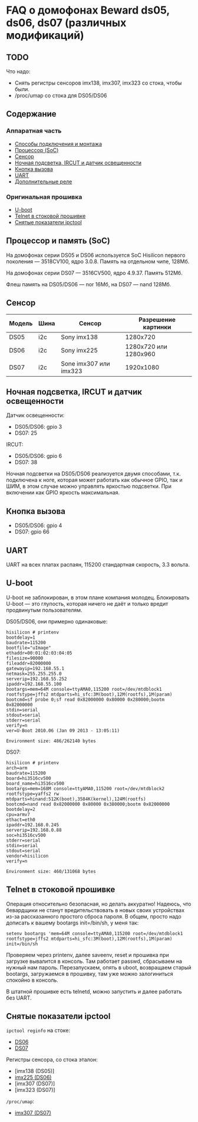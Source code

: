# FAQ о домофонах Beward ds05, ds06, ds07 (различных модификаций)

## TODO

Что надо:
- Снять регистры сенсоров imx138, imx307, imx323 со стока, чтобы были.
- /proc/umap со стока для DS05/DS06

## Содержание

### Аппаратная часть

- [Способы подключения и монтажа](#installation)
- [Процессор (SoC)](#soc)
- [Сенсор](#sensor)
- [Ночная подсветка, IRCUT и датчик освещенности](#night)
- [Кнопка вызова](#call_button)
- [UART](#uart)
- [Дополнительные реле](#other)

### Оригинальная прошивка

- [U-boot](#uboot)
- [Telnet в стоковой прошивке](#telnet)
- [Снятые показатели ipctool](#ipctool)


## Процессор и память (SoC) <a name="soc"></a>

На домофонах серии DS05 и DS06 используется SoC Hisilicon первого поколения — 3518CV100, ядро 3.0.8. Память на отдельном чипе, 128Мб.

На домофонах серии DS07  — 3516CV500, ядро 4.9.37. Память 512Мб.

Флеш память на DS05/DS06 — nor 16Мб, на DS07 — nand 128Мб.

## Сенсор <a name="sensor"></a>

| Модель | Шина | Сенсор                      | Разрешение картинки   |
|--------|------|-----------------------------|-----------------------|
| DS05   | i2c  | Sony imx138                 | 1280x720              |
| DS06   | i2c  | Sony imx225                 | 1280x720 или 1280x960 |
| DS07   | i2c  | Sone imx307 или imx323      | 1920x1080             |

## Ночная подсветка, IRCUT и датчик освещенности <a name="night"></a>

Датчик освещенности:
- DS05/DS06: gpio 3
- DS07: 25

IRCUT:
- DS05/DS06: gpio 6
- DS07: 38

Ночная подсветки на DS05/DS06 реализуется двумя способами, т.к. подключена к ноге, которая может работать как обычное GPIO, так и ШИМ, в этом случае можно управлять яркостью подсветки. При включении как GPIO яркость максимальная.

## Кнопка вызова <a name="call_button"></a>

- DS05/DS06: gpio 4
- DS07: gpio 66

## UART <a name="uart"></a>

UART на всех платах распаян, 115200 стандартная скорость, 3.3 вольта.


## U-boot <a name="uboot"></a>

U-boot не заблокирован, в этом плане компания молодец. Блокировать U-boot — это глупость, которая ничего не даёт и только вредит продвинутым пользователям.

DS05/DS06, они примерно одинаковые:

```
hisilicon # printenv
bootdelay=1
baudrate=115200
bootfile="uImage"
ethaddr=00:01:02:03:04:05
filesize=90000
fileaddr=82000000
gatewayip=192.168.55.1
netmask=255.255.255.0
serverip=192.168.55.252
ipaddr=192.168.55.100
bootargs=mem=64M console=ttyAMA0,115200 root=/dev/mtdblock1 rootfstype=jffs2 mtdparts=hi_sfc:3M(boot),12M(rootfs),1M(param)
bootcmd=sf probe 0;sf read 0x82000000 0x80000 0x280000;bootm 0x82000000
stdin=serial
stdout=serial
stderr=serial
verify=n
ver=U-Boot 2010.06 (Jan 09 2013 - 13:05:11)

Environment size: 486/262140 bytes
```

DS07:
```
hisilicon # printenv
arch=arm
baudrate=115200
board=hi3516cv500
board_name=hi3516cv500
bootargs=mem=168M console=ttyAMA0,115200 root=/dev/mtdblock2 rootfstype=yaffs2 rw mtdparts=hinand:512K(boot),3584K(kernel),124M(rootfs)
bootcmd=nand read 0x82000000 0x80000 0x380000;bootm 0x82000000
bootdelay=2
cpu=armv7
ethact=eth0
ipaddr=192.168.0.245
serverip=192.168.0.88
soc=hi3516cv500
stderr=serial
stdin=serial
stdout=serial
vendor=hisilicon
verify=n

Environment size: 460/131068 bytes

```

## Telnet в стоковой прошивке <a name="telnet"></a>

Операция относительно безопасная, но делать аккуратно! Надеюсь, что бевардщики не станут вредительствовать в новых своих устройствах из-за рассказанного простого сброса пароля. В общем, просто надо дописать к вашему bootargs init=/bin/sh, у меня так:

```
setenv bootargs 'mem=64M console=ttyAMA0,115200 root=/dev/mtdblock1 rootfstype=jffs2 mtdparts=hi_sfc:3M(boot),12M(rootfs),1M(param) init=/bin/sh
```

Проверяем через printenv, далее saveenv, reset и прошивка при загрузке вывалится в консоль. Там работает passwd, сбрасываем на нужный нам пароль. Перезапускаем, опять в uboot, возвращаем старый bootargs, загружаемся в прошивку, там уже можно залогиниться спокойно в консоль.

В штатной прошивке есть telnetd, можно запустить и далее работать без UART.

## Снятые показатели ipctool <a name="ipctool"></a>

`ipctool reginfo` на стоке:
- [DS06](DS06-ipctool-reginfo.txt)
- [DS07](DS07-ipctool-reginfo.txt)

Регистры сенсора, со стока эталон:
- [imx138 (DS05)]
- [imx225 (DS06)](imx225_regs.txt)
- [imx307 (DS07)]
- [imx323 (DS07)]

`/proc/umap`:
- [imx307 (DS07)](imx307_umap/)

